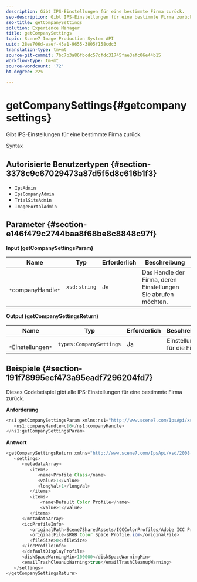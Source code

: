 ```yaml
---
description: Gibt IPS-Einstellungen für eine bestimmte Firma zurück.
seo-description: Gibt IPS-Einstellungen für eine bestimmte Firma zurück.
seo-title: getCompanySettings
solution: Experience Manager
title: getCompanySettings
topic: Scene7 Image Production System API
uuid: 28ee706d-aaef-45a1-9655-3805f158cdc3
translation-type: tm+mt
source-git-commit: 7bc7b3a86fbcdc57cfdc31745fae3afc06e44b15
workflow-type: tm+mt
source-wordcount: '72'
ht-degree: 22%

---
```



# getCompanySettings{#getcompanysettings}

Gibt IPS-Einstellungen für eine bestimmte Firma zurück.

Syntax

## Autorisierte Benutzertypen {#section-3378c9c67029473a87d5f5d8c616b1f3}

* `IpsAdmin`
* `IpsCompanyAdmin`
* `TrialSiteAdmin`
* `ImagePortalAdmin`

## Parameter {#section-e146f479c2744baa8f68be8c8848c97f}

**Input (getCompanySettingsParam)**

| Name | Typ | Erforderlich | Beschreibung |
|---|---|---|---|
| ` *`companyHandle`*` | `xsd:string` | Ja | Das Handle der Firma, deren Einstellungen Sie abrufen möchten. |

**Output (getCompanySettingsReturn)**

| Name | Typ | Erforderlich | Beschreibung |
|---|---|---|---|
| ` *`Einstellungen`*` | `types:CompanySettings` | Ja | Einstellungen für die Firma. |

## Beispiele {#section-191f78995ecf473a95eadf7296204fd7}

Dieses Codebeispiel gibt alle IPS-Einstellungen für eine bestimmte Firma zurück.

**Anforderung**

```java
<ns1:getCompanySettingsParam xmlns:ns1="http://www.scene7.com/IpsApi/xsd/2008-01-15">
   <ns1:companyHandle>c|6</ns1:companyHandle>
</ns1:getCompanySettingsParam>
```

**Antwort**

```java
<getCompanySettingsReturn xmlns="http://www.scene7.com/IpsApi/xsd/2008-01-15">
   <settings>
      <metadataArray>
         <items>
            <name>Profile Class</name>
            <value>1</value>
            <longVal>1</longVal>
         </items>
         <items>
             <name>Default Color Profile</name>
             <value>1</value>
         </items>
      </metadataArray>
      <iccProfileInfo>
         <originalPath>Scene7SharedAssets/ICCColorProfiles/Adobe ICC Profiles/RGB Profiles/</originalPath>
         <originalFile>sRGB Color Space Profile.icm</originalFile>
         <fileSize>0</fileSize>
      </iccProfileInfo>
      </defaultDisplayProfile>
      <diskSpaceWarningMin>100000</diskSpaceWarningMin>
      <emailTrashCleanupWarning>true</emailTrashCleanupWarning>
   </settings>
</getCompanySettingsReturn>
```


